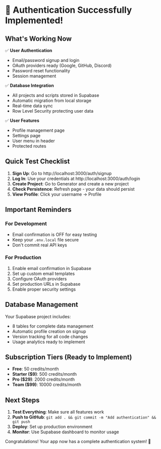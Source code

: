 # 🎉 Authentication Successfully Implemented!

## What's Working Now

✅ **User Authentication**
- Email/password signup and login
- OAuth providers ready (Google, GitHub, Discord)
- Password reset functionality
- Session management

✅ **Database Integration**
- All projects and scripts stored in Supabase
- Automatic migration from local storage
- Real-time data sync
- Row Level Security protecting user data

✅ **User Features**
- Profile management page
- Settings page
- User menu in header
- Protected routes

## Quick Test Checklist

1. **Sign Up**: Go to http://localhost:3000/auth/signup
2. **Log In**: Use your credentials at http://localhost:3000/auth/login
3. **Create Project**: Go to Generator and create a new project
4. **Check Persistence**: Refresh page - your data should persist
5. **View Profile**: Click your username → Profile

## Important Reminders

### For Development
- Email confirmation is OFF for easy testing
- Keep your `.env.local` file secure
- Don't commit real API keys

### For Production
1. Enable email confirmation in Supabase
2. Set up custom email templates
3. Configure OAuth providers
4. Set production URLs in Supabase
5. Enable proper security settings

## Database Management

Your Supabase project includes:
- 8 tables for complete data management
- Automatic profile creation on signup
- Version tracking for all code changes
- Usage analytics ready to implement

## Subscription Tiers (Ready to Implement)

- **Free**: 50 credits/month
- **Starter ($9)**: 500 credits/month
- **Pro ($29)**: 2000 credits/month
- **Team ($99)**: 10000 credits/month

## Next Steps

1. **Test Everything**: Make sure all features work
2. **Push to GitHub**: `git add . && git commit -m "Add authentication" && git push`
3. **Deploy**: Set up production environment
4. **Monitor**: Use Supabase dashboard to monitor usage

Congratulations! Your app now has a complete authentication system! 🚀
